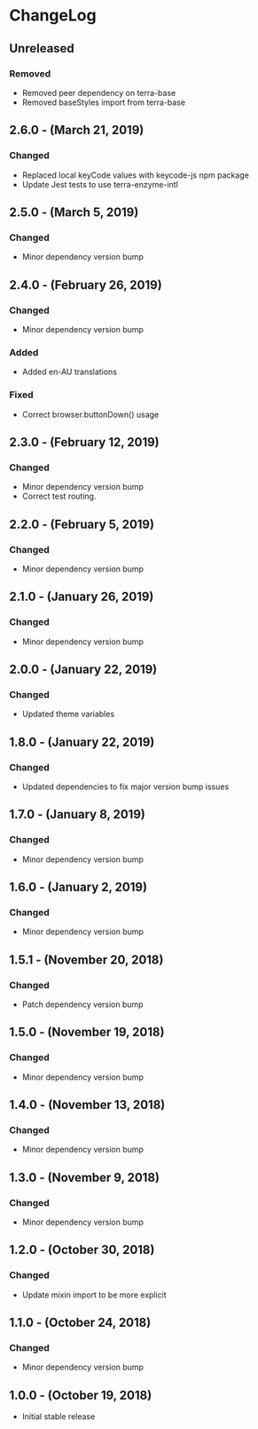ChangeLog
=========

Unreleased
----------
### Removed
* Removed peer dependency on terra-base
* Removed baseStyles import from terra-base

2.6.0 - (March 21, 2019)
------------------
### Changed
* Replaced local keyCode values with keycode-js npm package
* Update Jest tests to use terra-enzyme-intl

2.5.0 - (March 5, 2019)
------------------
### Changed
* Minor dependency version bump

2.4.0 - (February 26, 2019)
------------------
### Changed
* Minor dependency version bump

### Added
* Added en-AU translations

### Fixed
* Correct browser.buttonDown() usage

2.3.0 - (February 12, 2019)
------------------
### Changed
* Minor dependency version bump
* Correct test routing.

2.2.0 - (February 5, 2019)
------------------
### Changed
* Minor dependency version bump

2.1.0 - (January 26, 2019)
------------------
### Changed
* Minor dependency version bump

2.0.0 - (January 22, 2019)
------------------
### Changed
* Updated theme variables

1.8.0 - (January 22, 2019)
------------------
### Changed
* Updated dependencies to fix major version bump issues

1.7.0 - (January 8, 2019)
------------------
### Changed
* Minor dependency version bump

1.6.0 - (January 2, 2019)
------------------
### Changed
* Minor dependency version bump

1.5.1 - (November 20, 2018)
------------------
### Changed
* Patch dependency version bump

1.5.0 - (November 19, 2018)
------------------
### Changed
* Minor dependency version bump

1.4.0 - (November 13, 2018)
------------------
### Changed
* Minor dependency version bump

1.3.0 - (November 9, 2018)
------------------
### Changed
* Minor dependency version bump

1.2.0 - (October 30, 2018)
------------------
### Changed
* Update mixin import to be more explicit

1.1.0 - (October 24, 2018)
------------------
### Changed
* Minor dependency version bump

1.0.0 - (October 19, 2018)
------------------
* Initial stable release
